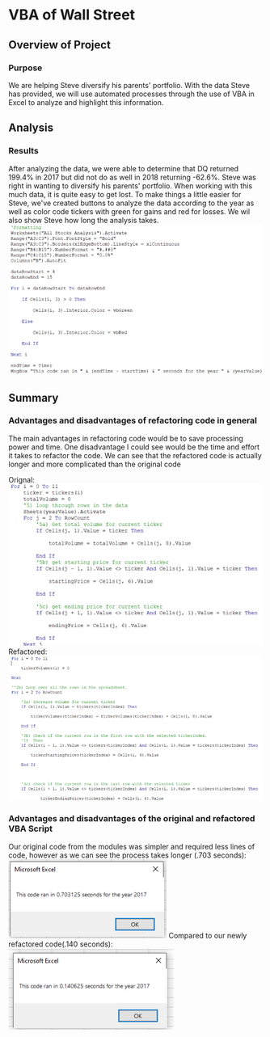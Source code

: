 # VBA of Wall Street

## Overview of Project

### Purpose

We are helping Steve diversify his parents' portfolio. With the data Steve has provided, we will use automated processes through the use of VBA in Excel to analyze and highlight this information.


## Analysis

### Results

After analyzing the data, we were able to determine that DQ returned 199.4% in 2017 but did not do as well in 2018 returning -62.6%. Steve was right in wanting to diversify his parents' portfolio. When working with this much data, it is quite easy to get lost. To make things a little easier for Steve, we've created buttons to analyze the data according to the year as well as color code tickers with green for gains and red for losses. We wil also show Steve how long the analysis takes.
![Chart](Resources/Formatting.png)


## Summary

### Advantages and disadvantages of refactoring code in general
The main advantages in refactoring code would be to save processing power and time. One disadvantage I could see would be the time and effort it takes to refactor the code. We can see that the refactored code is actually longer and more complicated than the original code

Orignal:
![Chart](Resources/old_code.png)
Refactored:
![Chart](Resources/new_code.png)

### Advantages and disadvantages of the original and refactored VBA Script

Our original code from the modules was simpler and required less lines of code, however as we can see the process takes longer (.703 seconds):
![Chart](Resources/Old_2017.png)
Compared to our newly refactored code(.140 seconds):
![Chart](Resources/VBA_Challenge_2017.PNG)

